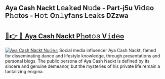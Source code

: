 ## Aya Cash Nackt L𝚎a𝚔ed N𝚞𝚍e - Part-j5u Vi𝚍𝚎o P𝚑𝚘tos - H𝚘𝚝 O𝚗𝚕yf𝚊ns L𝚎a𝚔s DZzwa

# <h2><a href="http://kf5qhoq.oniu.top/?m=Aya+Cash+Nackt">🔗👉 🔴 Aya Cash Nackt P𝚑ot𝚘𝚜 V𝚒d𝚎o</a></h2>

[![Aya Cash Nackt Nu𝚍e𝚜](https://i.imgur.com/0qMVB7G.gif)](http://kf5qhoq.oniu.top/?m=Aya+Cash+Nackt)
Social media influencer Aya Cash Nackt, famed for disseminating dance and lifestyle knowledge, through presentations and personal blogs. The public persona of Aya Cash Nackt is defined by its sincere and genuine demeanor, but the mysteries of his private life remain a tantalizing enigma.  
